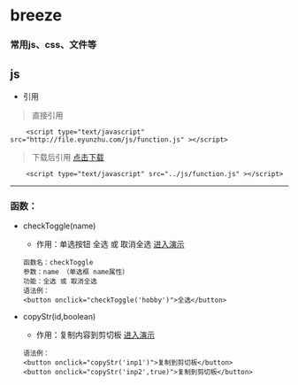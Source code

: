 # breeze
### 常用js、css、文件等
## js
- 引用
> 直接引用
``` 
	<script type="text/javascript" src="http://file.eyunzhu.com/js/function.js" ></script>
```
> 下载后引用 [点击下载](http://file.eyunzhu.com/js/function.js.tar.gz)
``` 
	<script type="text/javascript" src="../js/function.js" ></script>
```

***
### 函数：
- checkToggle(name)
	- 作用：单选按钮 全选 或 取消全选 [进入演示](http://breeze.eyunzhu.com/demo/js/checkToggle.html)
	
	``` 
	函数名：checkToggle
	参数：name （单选框 name属性）
	功能：全选 或 取消全选
	语法例：
	<button onclick="checkToggle('hobby')">全选</button>
	```
- copyStr(id,boolean)
	- 作用：复制内容到剪切板 [进入演示](http://breeze.eyunzhu.com/demo/js/copyStr.html)
	
	``` 
	语法例：
	<button onclick="copyStr('inp1')">复制到剪切板</button>
	<button onclick="copyStr('inp2',true)">复制到剪切板</button>
	```
